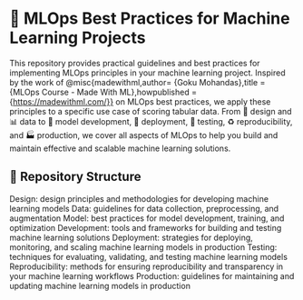 # 🚀 MLOps Best Practices for Machine Learning Projects

This repository provides practical guidelines and best practices for implementing MLOps principles in your machine learning project. Inspired by the work of @misc{madewithml,author= {Goku Mohandas},title = {MLOps Course - Made With ML},howpublished = {https://madewithml.com/}} on MLOps best practices, we apply these principles to a specific use case of scoring tabular data. From 🎨 design and 📊 data to 🤖 model development, 🚀 deployment, 🧪 testing, ♻️ reproducibility, and 🏭 production, we cover all aspects of MLOps to help you build and maintain effective and scalable machine learning solutions.

## 📁 Repository Structure

Design: design principles and methodologies for developing machine learning models
Data: guidelines for data collection, preprocessing, and augmentation
Model: best practices for model development, training, and optimization
Development: tools and frameworks for building and testing machine learning solutions
Deployment: strategies for deploying, monitoring, and scaling machine learning models in production
Testing: techniques for evaluating, validating, and testing machine learning models
Reproducibility: methods for ensuring reproducibility and transparency in your machine learning workflows
Production: guidelines for maintaining and updating machine learning models in production

